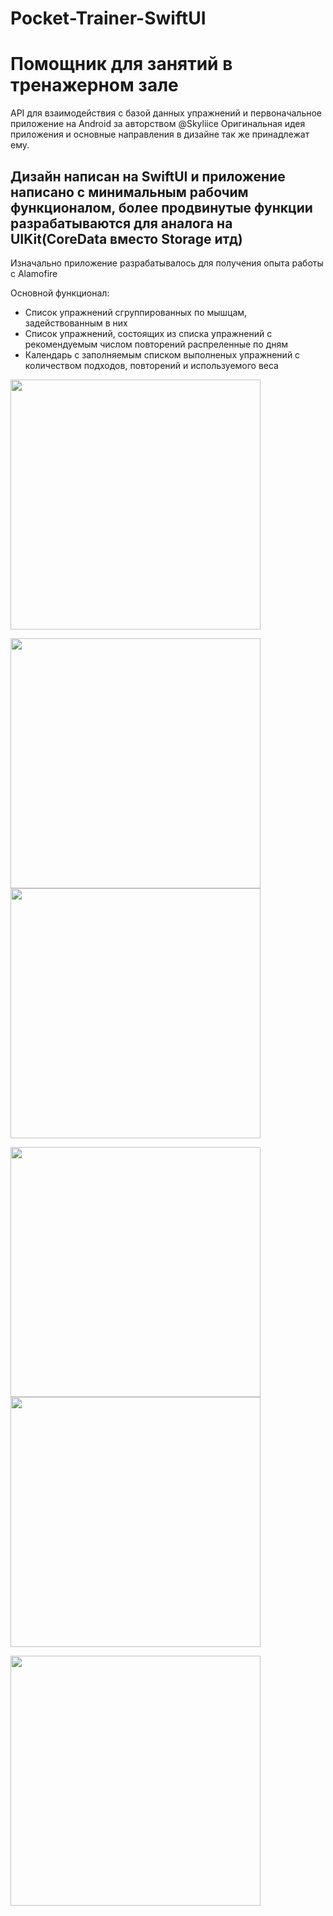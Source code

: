 # Pocket-Trainer-SwiftUI

# Помощник для занятий в тренажерном зале

API для взаимодействия с базой данных упражнений и первоначальное приложение на Android за авторством @Skyliice
Оригинальная идея приложения и основные направления в дизайне так же принадлежат ему.


## Дизайн написан на SwiftUI и приложение написано с минимальным рабочим функционалом, более продвинутые функции разрабатываются для аналога на UIKit(CoreData вместо Storage итд)


Изначально приложение разрабатывалось для получения опыта работы с Alamofire


Основной функционал:
* Список упражнений сгруппированных по мышцам, задействованным в них
* Список упражнений, состоящих из списка упражнений с рекомендуемым числом повторений распреленные по дням
* Календарь с заполняемым списком выполненых упражнений с количеством подходов, повторений и используемого веса



<img src="https://github.com/vladukhaDog/Pocket-Trainer-SwiftUI/blob/main/images/muscleList.PNG" width="400">

<img src="https://github.com/vladukhaDog/Pocket-Trainer-SwiftUI/blob/main/images/exerciseList.PNG" width="400"><img src="https://github.com/vladukhaDog/Pocket-Trainer-SwiftUI/blob/main/images/exercise.PNG" width="400">

<img src="https://github.com/vladukhaDog/Pocket-Trainer-SwiftUI/blob/main/images/programm.PNG" width="400"><img src="https://github.com/vladukhaDog/Pocket-Trainer-SwiftUI/blob/main/images/programmDetail.PNG" width="400">

<img src="https://github.com/vladukhaDog/Pocket-Trainer-SwiftUI/blob/main/images/calendar.PNG" width="400">



